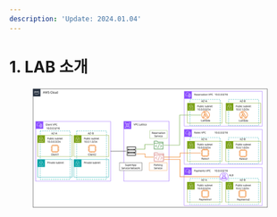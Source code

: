 ```yaml
---
description: 'Update: 2024.01.04'
---
```


# 1. LAB 소개

<figure><img src="../.gitbook/assets/image (19).png" alt=""><figcaption></figcaption></figure>
